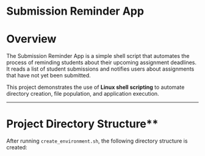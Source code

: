 #  Submission Reminder App

# Overview
The Submission Reminder App is a simple shell script that automates the process of reminding students about their upcoming assignment deadlines. It reads a list of student submissions and notifies users about assignments that have not yet been submitted.

This project demonstrates the use of **Linux shell scripting** to automate directory creation, file population, and application execution.

---

# Project Directory Structure**
After running `create_environment.sh`, the following directory structure is created:


